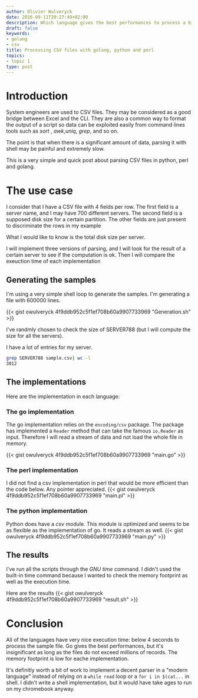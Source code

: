 ```yaml
---
author: Olivier Wulveryck
date: 2016-09-11T20:27:49+02:00
description: Which language gives the best performances to process a big/huge csv file between Python, Perl and Golang
draft: false
keywords:
- golang
- csv
title: Processing CSV files with golang, python and perl
topics:
- topic 1
type: post
---
```


# Introduction

System engineers are used to CSV files.
They may be considered as a good bridge between Excel and the CLI.
They are also a common way to format the output of a script so data can be exploited easily from command lines tools such as _sort_ , _awk_,_uniq_, _grep_, and so on.

The point is that when there is a significant amount of data, parsing it with shell may be painful and extremely slow.

This is a very simple and quick post about parsing CSV files in python, perl and golang.

# The use case

I consider that I have a CSV file with 4 fields per row.
The first field is a server name, and I may have 700 different servers.
The second field is a supposed disk size for a certain partition. The other fields are just present to discriminate the rows in my example

What I would like to know is the total disk size per server.

I will implement three versions of parsing, and I will look for the result of a certain server to see if the computation is ok.
Then I will compare the exeuction time of each implementation


## Generating the samples
I'm using a very simple shell loop to generate the samples. I'm generating a file with 600000 lines.

{{< gist owulveryck 4f9ddb952c5f1ef708b60a9907733969 "Generation.sh" >}}

I've randmly chosen to check the size of SERVER788 (but I will compute the size for all the servers).

I have a lot of entries for my server.
```bash
grep SERVER788 sample.csv| wc -l
3012
```
## The implementations
Here are the implementation in each language:

### The go implementation
The go implementation relies on the <code>encoding/csv</code> package.
The package has implemented a `Reader` method that can take the famous `io.Reader` as input. Therefore I will read a stream of data and not load the whole file in memory.

{{< gist owulveryck 4f9ddb952c5f1ef708b60a9907733969 "main.go" >}}

### The perl implementation
I did not find a csv implementation in perl that would be more efficient than the code below. Any pointer appreciated.
{{< gist owulveryck 4f9ddb952c5f1ef708b60a9907733969 "main.pl" >}}

### The python implementation
Python does have a _csv_ module. This module is optimized and seems to be as flexible as the implementation of go. It reads a stream as well.
{{< gist owulveryck 4f9ddb952c5f1ef708b60a9907733969 "main.py" >}}

## The results
I've run all the scripts through the _GNU time_ command. I didn't used the built-in time command because 
I wanted to check the memory footprint as well as the execution time.

Here are the results
{{< gist owulveryck 4f9ddb952c5f1ef708b60a9907733969 "result.sh" >}}

# Conclusion

All of the languages have very nice execution time: below 4 seconds to process the sample file. Go gives the best performances, but it's insignificant as long as the files do not exceed millions of records.
The memory footprint is low for eache implementation.

It's definitly worth a bit of work to implement a decent parser in a "modern language" 
instead of relying on a `while read` loop or a `for i in $(cat...` in shell.
I didn't write a shell implementation, but it would have take ages to run on my chromebook anyway.
